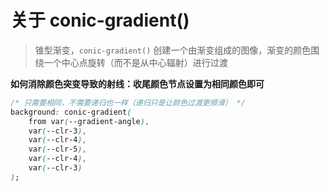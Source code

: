 # 关于 conic-gradient()

> 锥型渐变，`conic-gradient()` 创建一个由渐变组成的图像，渐变的颜色围绕一个中心点旋转（而不是从中心辐射）进行过渡

**如何消除颜色突变导致的射线：收尾颜色节点设置为相同颜色即可**

```css
/* 只需要相同，不需要递归也一样（递归只是让颜色过渡更顺滑） */
background: conic-gradient(
    from var(--gradient-angle),
    var(--clr-3),
    var(--clr-4),
    var(--clr-5),
    var(--clr-4),
    var(--clr-3)
);
```
